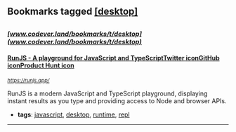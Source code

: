 ## Bookmarks tagged [[desktop]](https://www.codever.land/search?q=[desktop])

_<sup><sup>[www.codever.land/bookmarks/t/desktop](www.codever.land/bookmarks/t/desktop)</sup></sup>_
---
#### [RunJS - A playground for JavaScript and TypeScriptTwitter iconGitHub iconProduct Hunt icon](https://runjs.app/)
_<sup>https://runjs.app/</sup>_

RunJS is a modern JavaScript and TypeScript playground, displaying instant results as you type and providing access to Node and browser APIs.
* **tags**: [javascript](../tagged/javascript.md), [desktop](../tagged/desktop.md), [runtime](../tagged/runtime.md), [repl](../tagged/repl.md)
---
